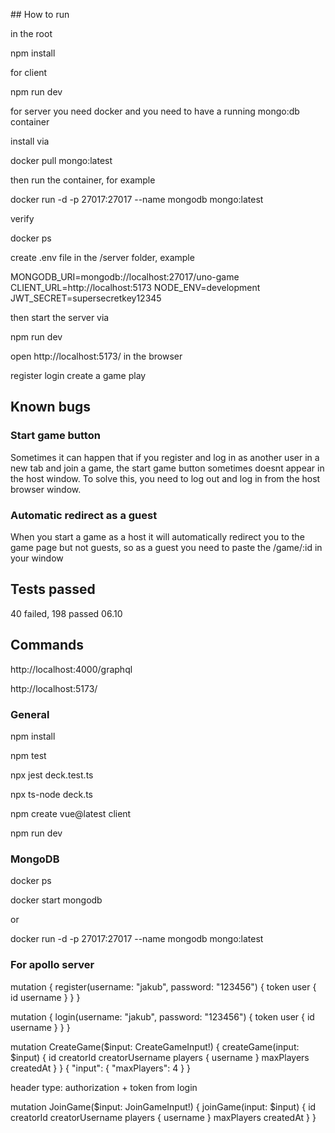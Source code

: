 ## How to run

in the root

  npm install

for client 

  npm run dev

for server you need docker and you need to have a running mongo:db container

install via

  docker pull mongo:latest

then run the container, for example

  docker run -d -p 27017:27017 --name mongodb mongo:latest

verify

  docker ps

create .env file in the /server folder, example

  MONGODB_URI=mongodb://localhost:27017/uno-game
  CLIENT_URL=http://localhost:5173
  NODE_ENV=development
  JWT_SECRET=supersecretkey12345

then start the server via 

  npm run dev

open http://localhost:5173/ in the browser

register 
login 
create a game
play

## Known bugs

### Start game button
Sometimes it can happen that if you register and log in as another user in a new tab and join a game, the start game button sometimes doesnt appear in the host window. To solve this, you need to log out and log in from the host browser window. 

### Automatic redirect as a guest
When you start a game as a host it will automatically redirect you to the game page but not guests, so as a guest you need to paste the /game/:id in your window

## Tests passed

40 failed, 198 passed 06.10

## Commands

http://localhost:4000/graphql

http://localhost:5173/

### General
  npm install

  npm test

  npx jest deck.test.ts

  npx ts-node deck.ts

  npm create vue@latest client

  npm run dev

### MongoDB
  docker ps

  docker start mongodb

or 

  docker run -d -p 27017:27017 --name mongodb mongo:latest

### For apollo server
  mutation {
  register(username: "jakub", password: "123456") {
    token
    user {
      id
      username
      }
    }
  }

  mutation {
  login(username: "jakub", password: "123456") {
    token
    user {
      id
      username
    }
  }
}

mutation CreateGame($input: CreateGameInput!) {
  createGame(input: $input) {
    id
    creatorId
    creatorUsername
    players {
      username
    }
    maxPlayers
    createdAt
  }
}
{
  "input": {
    "maxPlayers": 4
  }
}

header type: authorization + token from login

mutation JoinGame($input: JoinGameInput!) {
  joinGame(input: $input) {
    id
    creatorId
    creatorUsername
    players {
      username
    }
    maxPlayers
    createdAt
  }
}
